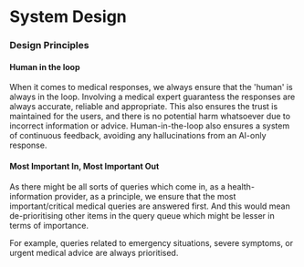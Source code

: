 # System Design


### Design Principles

#### Human in the loop

When it comes to medical responses, we always ensure that the 'human' is always in the loop. Involving a medical expert guarantess the responses are always accurate, reliable and appropriate. This also ensures the trust is maintained for the users, and there is no potential harm whatsoever due to incorrect information or advice. Human-in-the-loop also ensures a system of continuous feedback, avoiding any hallucinations from an AI-only response.


#### Most Important In, Most Important Out

As there might be all sorts of queries which come in, as a health-information provider, as a principle, we ensure that the most important/critical medical queries are answered first. And this would mean de-prioritising other items in the query queue which might be lesser in terms of importance.

For example, queries related to emergency situations, severe symptoms, or urgent medical advice are always prioritised. 




